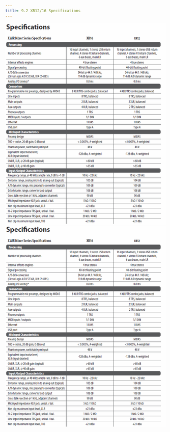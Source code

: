 ```yaml
---
title: 9.2 XR12/16 Specifications
---
```

![XR12/16 Specifications Image](/assets/img/x-air_manual/XR12_specifications.png)
![XR12/16 Specifications Image 2](/assets/img/x-air_manual/XR12_specifications.png)
